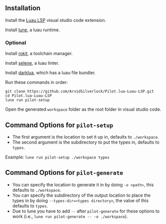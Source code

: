 ## Installation
Install the [Luau LSP](https://marketplace.visualstudio.com/items?itemName=JohnnyMorganz.luau-lsp) visual studio code extension.

Install [lune](https://lune-org.github.io/docs), a luau runtime.

### Optional
Install [rokit](https://github.com/rojo-rbx/rokit), a toolchain manager.

Install [selene](https://kampfkarren.github.io/selene), a luau linter.

Install [darklua](https://darklua.com), which has a luau file bundler.


Run these commands in order:
```
git clone https://github.com/ArvidSilverlock/Pilot.lua-Luau-LSP.git
cd Pilot.lua-Luau-LSP
lune run pilot-setup
```
Open the generated `workspace` folder as the root folder in visual studio code.

## Command Options for `pilot-setup`
- The first argument is the location to set it up in, defaults to `./workspace`.
- The second argument is the subdirectory to put the types in, defaults to `types`.

Example: `lune run pilot-setup ./workspace types`

## Command Options for `pilot-generate`
- You can specify the location to generate it in by doing `-o <path>`, this defaults to `./workspace`.
- You can specify the subdirectory of the output location to place the types in by doing `--types-dir=<types directory>`, the value of this defaults to `types`.
- Due to lune you have to add `--` after `pilot-generate` for these options to work (i.e., `lune run pilot-generate -- -o ./workspace`).
